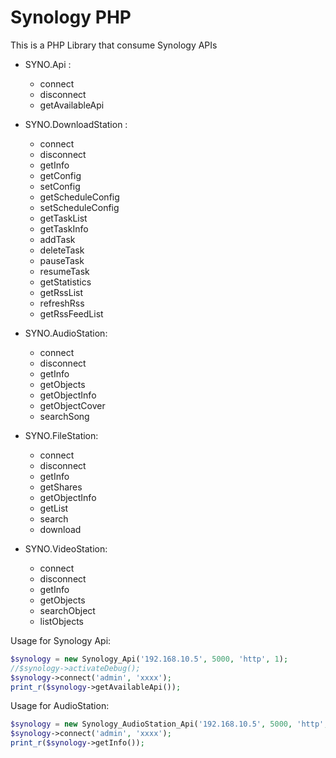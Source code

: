 Synology PHP
=================

This is a PHP Library that consume Synology APIs

* SYNO.Api :
    * connect
    * disconnect
    * getAvailableApi

* SYNO.DownloadStation :
    * connect
    * disconnect
    * getInfo
    * getConfig
    * setConfig
    * getScheduleConfig
    * setScheduleConfig
    * getTaskList
    * getTaskInfo
    * addTask
    * deleteTask
    * pauseTask
    * resumeTask
    * getStatistics
    * getRssList
    * refreshRss
    * getRssFeedList

* SYNO.AudioStation:
    * connect
    * disconnect
    * getInfo
    * getObjects
    * getObjectInfo
    * getObjectCover
    * searchSong
    
* SYNO.FileStation:
    * connect
    * disconnect
    * getInfo
    * getShares
    * getObjectInfo
    * getList
    * search
    * download
    
* SYNO.VideoStation:
    * connect
    * disconnect
    * getInfo
    * getObjects
    * searchObject
    * listObjects
    
Usage for Synology Api:
```php
$synology = new Synology_Api('192.168.10.5', 5000, 'http', 1);
//$synology->activateDebug();
$synology->connect('admin', 'xxxx');
print_r($synology->getAvailableApi());
``` 
 
Usage for AudioStation:
```php
$synology = new Synology_AudioStation_Api('192.168.10.5', 5000, 'http', 1);
$synology->connect('admin', 'xxxx');
print_r($synology->getInfo());
```